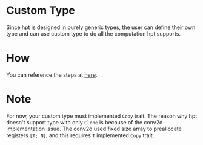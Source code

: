 # Custom Type

Since hpt is designed in purely generic types, the user can define their own type and can use custom type to do all the computation hpt supports.

# How

You can reference the steps at [here](https://github.com/Jianqoq/Hpt/tree/main/hpt-examples/examples/custom_type/main.rs).

# Note

For now, your custom type must implemented `Copy` trait. The reason why hpt doesn't support type with only `Clone` is because of the conv2d implementation issue. The conv2d used fixed size array to preallocate registers `[T; N]`, and this requires `T` implemented `Copy` trait.